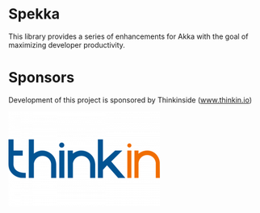 # Spekka

This library provides a series of enhancements for Akka with the goal of maximizing developer productivity.


# Sponsors

Development of this project is sponsored by Thinkinside (www.thinkin.io)

![ThinkIN logo](images/thinkin.png)